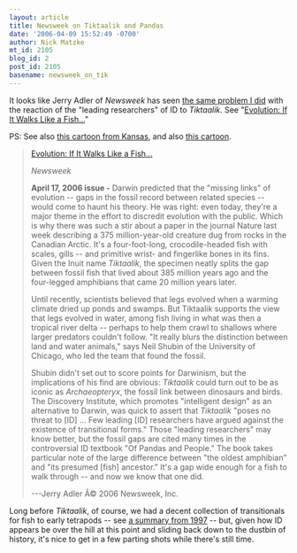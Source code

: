 ```yaml
---
layout: article
title: Newsweek on Tiktaalik and Pandas
date: '2006-04-09 15:52:49 -0700'
author: Nick Matzke
mt_id: 2105
blog_id: 2
post_id: 2105
basename: newsweek_on_tik
---
```

It looks like Jerry Adler of _Newsweek_ has seen [the same problem I did](http://www.pandasthumb.org/archives/2006/04/post_10.html) with the reaction of the "leading researchers" of ID to _Tiktaalik_.  See "[Evolution: If It Walks Like a Fish...](http://msnbc.msn.com/id/12227766/site/newsweek/)"

PS: See also [this cartoon from Kansas](http://scienceblogs.com/grrlscientist/2006/04/might_as_well_stay_missing.php), and also [this cartoon](http://scienceblogs.com/grrlscientist/2006/04/more_on_tiktaalik_roseae.php).

> [Evolution: If It Walks Like a Fish...](http://msnbc.msn.com/id/12227766/site/newsweek/)
> 
> _Newsweek_
> 
> **April 17, 2006 issue -** Darwin predicted that the "missing links" of evolution -- gaps in the fossil record between related species -- would come to haunt his theory. He was right: even today, they're a major theme in the effort to discredit evolution with the public. Which is why there was such a stir about a paper in the journal Nature last week describing a 375 million-year-old creature dug from rocks in the Canadian Arctic. It's a four-foot-long, crocodile-headed fish with scales, gills -- and primitive wrist- and fingerlike bones in its fins. Given the Inuit name _Tiktaalik_, the specimen neatly splits the gap between fossil fish that lived about 385 million years ago and the four-legged amphibians that came 20 million years later.
> 
> Until recently, scientists believed that legs evolved when a warming climate dried up ponds and swamps. But Tiktaalik supports the view that legs evolved in water, among fish living in what was then a tropical river delta -- perhaps to help them crawl to shallows where larger predators couldn't follow. "It really blurs the distinction between land and water animals," says Neil Shubin of the University of Chicago, who led the team that found the fossil.
> 
> Shubin didn't set out to score points for Darwinism, but the implications of his find are obvious: _Tiktaalik_ could turn out to be as iconic as _Archaeopteryx_, the fossil link between dinosaurs and birds. The Discovery Institute, which promotes "intelligent design" as an alternative to Darwin, was quick to assert that _Tiktaalik_ "poses no threat to \[ID\] ... Few leading \[ID\] researchers have argued against the existence of transitional forms." Those "leading researchers" may know better, but the fossil gaps are cited many times in the controversial ID textbook "Of Pandas and People." The book takes particular note of the large difference between "the oldest amphibian" and "its presumed \[fish\] ancestor." It's a gap wide enough for a fish to walk through -- and now we know that one did.
> 
> ---Jerry Adler
> Â© 2006 Newsweek, Inc.

Long before _Tiktaalik_, of course, we had a decent collection of transitionals for fish to early tetrapods -- see [a summary from 1997](http://www.talkorigins.org/faqs/faq-transitional/part1a.html#amph1) -- but, given how ID appears be over the hill at this point and sliding back down to the dustbin of history, it's nice to get in a few parting shots while there's still time.
